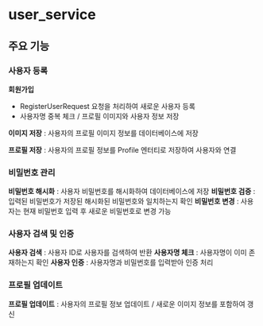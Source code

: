 # user_service

## 주요 기능
### 사용자 등록
**회원가입** 
- RegisterUserRequest 요청을 처리하여 새로운 사용자 등록
- 사용자명 중복 체크 / 프로필 이미지와 사용자 정보 저장

**이미지 저장** : 사용자의 프로필 이미지 정보를 데이터베이스에 저장

**프로필 저장**  : 사용자의 프로필 정보를 Profile 엔터티로 저장하여 사용자와 연결
### 비밀번호 관리
**비밀번호 해시화** : 사용자 비밀번호를 해시화하여 데이터베이스에 저장
**비밀번호 검증** : 입력된 비밀번호가 저장된 해시화된 비밀번호와 일치하는지 확인
**비밀번호 변경** : 사용자는 현재 비밀번호 입력 후 새로운 비밀번호로 변경 가능
### 사용자 검색 및 인증
**사용자 검색** : 사용자 ID로 사용자를 검색하여 반환
**사용자명 체크** : 사용자명이 이미 존재하는지 확인
**사용자 인증** : 사용자명과 비밀번호를 입력받아 인증 처리
### 프로필 업데이트
**프로필 업데이트** : 사용자의 프로필 정보 업데이트 / 새로운 이미지 정보를 포함하여 갱신
